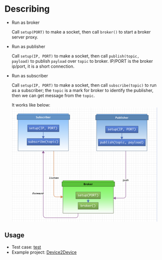 # Describing

* Run as broker

    Call `setup(PORT)` to make a socket, then call `broker()` to start a broker server proxy.

* Run as publisher

    Call `setup(IP, PORT)` to make a socket,
    then call `publish(topic, payload)` to publish `payload` over `topic` to broker.
    IP/PORT is the broker ip/port, it is a short connection.

* Run as subscriber

    Call `setup(IP, PORT)` to make a socket, then call `subscribe(topic)` to run as a subscriber;
    the `topic` is a mark for broker to identify the publisher, then we can get message from the `topic`.

    It works like below:
    ![message-queue](message-queue.png)

## Usage

* Test case: [test](../test)
* Example project: [Device2Device](https://github.com/tsymiar/Device2Device/tree/main/app/src/main/cpp)
